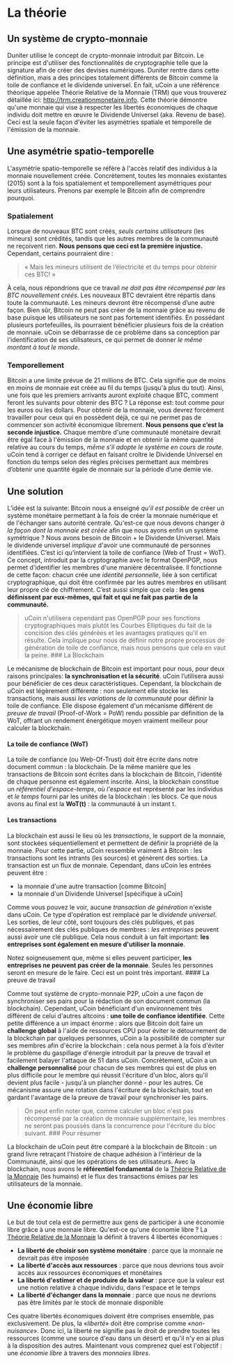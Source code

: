 # La théorie

## Un système de crypto-monnaie

Duniter utilise le concept de crypto-monnaie introduit par Bitcoin. Le principe est d'utiliser des fonctionnalités de cryptographie telle que la signature afin de créer des devises numériques. Duniter rentre dans cette définition, mais a des principes totalement différents de Bitcoin comme la toile de confiance et le dividende universel. En fait, uCoin a une référence théorique appelée Théorie Relative de la Monnaie (TRM) que vous trouverez détaillée ici: http://trm.creationmonetaire.info. Cette théorie démontre qu'une monnaie qui vise à respecter les libertés économiques de chaque individu doit mettre en œuvre le Dividende Universel (aka. Revenu de base). Ceci est la seule façon d'éviter les asymétries spatiale et temporelle de l'émission de la monnaie.
## Une asymétrie spatio-temporelle

L'asymétrie spatio-temporelle se réfère à l'accès relatif des individus à la monnaie nouvellement créée. Concrètement, toutes les monnaies existantes (2015) sont à la fois spatialement et temporellement asymétriques pour leurs utilisateurs. Prenons par exemple le Bitcoin afin de comprendre pourquoi.
### Spatialement

Lorsque de nouveaux BTC sont créés, _seuls certains utilisateurs_ (les mineurs) sont crédités, tandis que les autres membres de la communauté ne reçoivent rien. **Nous pensons que ceci est la première injustice.** Cependant, certains pourraient dire :

> <div class="ui message">« Mais les mineurs utilisent de l’électricité et du temps pour obtenir ces BTC! »</div>

À cela, nous répondrions que ce travail _ne doit pas être récompensé par les BTC nouvellement créés_. Les nouveaux BTC devraient être répartis dans toute la communauté. Les mineurs devront être récompensé d’une autre façon. Bien sûr, Bitcoin ne peut pas créer de la monnaie grâce au revenu de base puisque les utilisateurs ne sont pas fortement identifiés. En possédant plusieurs portefeuilles, ils pourraient bénéficier plusieurs fois de la création de monnaie. uCoin se débarrasse de ce problème dans sa conception par l'identification de ses utilisateurs, ce qui permet de donner _le même montant à tout le monde_.
### Temporellement

Bitcoin a une limite prévue de 21 millions de BTC. Cela signifie que de moins en moins de monnaie est créée au fil du temps (jusqu'à plus du tout). Ainsi, une fois que les premiers arrivants auront exploité chaque BTC, comment feront les suivants pour obtenir des BTC ? La réponse est: tout comme pour les euros ou les dollars. Pour obtenir de la monnaie, vous devrez forcément travailler pour ceux qui en possèdent déjà, ce qui ne permet pas de commencer son activité économique librement. **Nous pensons que c’est la seconde injustice.** Chaque membre d'une communauté monétaire devrait être égal face à l'émission de la monnaie et en obtenir la même quantité relative au cours du temps, _même s'il adopte le système en cours de route_. uCoin tend à corriger ce défaut en faisant croître le Dividende Universel en fonction du temps selon des règles précises permettant aux membres d’obtenir une quantité égale de monnaie sur la période d’une demie vie.
## Une solution

L’idée est la suivante: Bitcoin nous a enseigné _qu'il est possible_ de créer un système monétaire permettant à la fois de créer la monnaie numérique et de l'échanger sans autorité centrale. Qu'est-ce que nous devons changer _à la façon dont la monnaie est créée_ afin que nous ayons enfin un système symétrique ? Nous avons besoin de Bitcoin + le Dividende Universel. Mais le dividende universel _implique_ d'avoir une communauté de personnes identifiées. C’est ici qu’intervient la toile de confiance (Web of Trust = WoT). Ce concept, introduit par la cryptographie avec le format OpenPGP, nous permet d'identifier les membres d'une manière décentralisée. Il fonctionne de cette façon: chacun crée une _identité personnelle_, liée à son certificat cryptographique, qui doit être confirmée par les autres membres en utilisant leur propre clé de chiffrement. C’est aussi simple que cela : **les gens définissent par eux-mêmes, qui fait et qui ne fait pas partie de la communauté.**

> uCoin n'utilisera cependant pas OpenPGP pour ses fonctions cryptographiques mais plutôt les Courbes Elliptiques du fait de la concision des clés générées et les avantages pratiques qu'il en résulte. Cela implique pour nous de définir notre propre processus de génération de toile de confiance, mais nous pensons que cela en vaut la peine.
### La Blockchain

Le mécanisme de blockchain de Bitcoin est important pour nous, pour deux raisons principales: **la synchronisation et la sécurité**. uCoin l’utilisera aussi pour bénéficier de ces deux caractéristiques. Cependant, la blockchain de uCoin est légèrement différente : non seulement elle stocke les transactions, mais aussi _les variations de la communauté_ pour définir la toile de confiance. Elle dispose également d'un mécanisme différent de _preuve de travail_ (Proof-of-Work = PoW) rendu possible par définition de la WoT, offrant un rendement énergétique moyen vraiment meilleur pour calculer la blockchain.
#### La toile de confiance (WoT)

La toile de confiance (ou Web-Of-Trust) doit être écrite dans notre document commun : la blockchain. De la même manière que les transactions de Bitcoin sont écrites dans la blockchain de Bitcoin, l'identité de chaque personne est également inscrite. Ainsi, la blockchain constitue un _référentiel d'espace-temps_, où _l'espace_ est représenté par les individus et _le temps_ fourni par les unités de la blockchain : les blocs. Ce que nous avons au final est la **WoT(t)** : la communauté à un instant t.
#### Les transactions

La blockchain est aussi le lieu où les _transactions_, le support de la monnaie, sont stockées séquentiellement et permettent de définir la propriété de la monnaie. Pour cette partie, uCoin ressemble vraiment à Bitcoin : les transactions sont les intrants (les sources) et génèrent des sorties. La transaction est un flux de monnaie. Cependant, dans uCoin les entrées peuvent être :

*   la monnaie d'une autre transaction [comme Bitcoin]
*   la monnaie d'un Dividende Universel [spécifique à uCoin]

Comme vous pouvez le voir, aucune _transaction de génération_ n'existe dans uCoin. Ce type d'opération est remplacé par le _dividende universel_. Les sorties, de leur côté, sont toujours des clés publiques, et pas nécessairement des clés publiques de membres : _les entreprises_ peuvent aussi avoir une clé publique. Cela nous conduit à un fait important: **les entreprises sont également en mesure d'utiliser la monnaie**.

Notez soigneusement que, même si elles peuvent participer, **les entreprises ne peuvent pas créer de la monnaie**. Seules les personnes seront en mesure de le faire. Ceci est un point très important.
#### La preuve de travail

Comme tout système de crypto-monnaie P2P, uCoin a une façon de synchroniser ses pairs pour la rédaction de son document commun (la blockchain). Cependant, uCoin bénéficiant d'un environnement très différent de celui d'autres altcoins : **une toile de confiance identifiée**. Cette petite différence a un impact énorme : alors que Bitcoin doit faire un **challenge global** à l'aide de ressources CPU pour éviter le détournement de la blockchain par quelques personnes, uCoin a la possibilité de compter sur ses membres afin d'écrire la blockchain : cela nous permet à la fois d'éviter le problème du gaspillage d'énergie introduit par la preuve de travail et facilement balayer l'attaque de 51 dans uCoin. Concrètement, uCoin a un **challenge personnalisé** pour chacun de ses membres qui est de plus en plus difficile pour le membre qui réussit l'écriture d'un bloc, alors qu'il devient plus facile - jusqu'à un plancher donné - pour les autres. Ce mécanisme assure une rotation dans l'écriture de la blockchain, tout en gardant l'avantage de la preuve de travail pour synchroniser les pairs.

> On peut enfin noter que, comme calculer un bloc n'est pas récompensé par la création de monnaie supplémentaire, les membres ne seront pas poussés dans la concurrence pour l'écriture du bloc suivant.
### Pour résumer

La blockchain de uCoin peut être comparé à la blockchain de Bitcoin : un grand livre retraçant l'histoire de chaque adhésion à l'intérieur de la Communauté, ainsi que les opérations de ses utilisateurs. Avec la blockchain, nous avons le **référentiel fondamental** de la [Théorie Relative de la Monnaie](http://trm.creationmonetaire.info) (les humains) et le flux des transactions émises par les utilisateurs de la monnaie.
## Une économie libre

Le but de tout cela est de permettre aux gens de participer à une économie libre grâce à une monnaie libre. Qu'est-ce qu'une économie libre ? La [Théorie Relative de la Monnaie](http://trm.creationmonetaire.info/) la définit à travers 4 libertés économiques :

*   **La liberté de choisir son système monétaire** : parce que la monnaie     ne devrait pas être imposée
*   **La liberté d'accès aux ressources** : parce que nous devrions tous     avoir accès aux ressources économiques et monétaires
*   **La liberté d'estimer et de produire de la valeur** : parce que la     valeur est une notion relative à chaque individu, dans l'espace et le     temps
*   **La liberté d'échanger dans la monnaie** : parce que nous ne devrions     pas être limités par le stock de monnaie disponible

Ces quatre libertés économiques doivent être comprises ensemble, pas exclusivement. De plus, la «_liberté_» doit être comprise comme «_non-nuisance_». Donc ici, la liberté ne signifie pas le droit de prendre toutes les ressources (comme une source d'eau dans un désert) et qu'il n'y en ai plus à la disposition des autres. Maintenant vous comprenez quel est l'objectif : une _économie libre_ à travers des _monnaies libres_.

